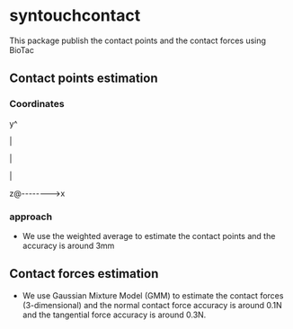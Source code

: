 # syntouchcontact
This package publish the contact points and the contact forces using BioTac


## Contact points estimation
### Coordinates
y^

 |

 |

 |
 
z@-------->x

### approach
* We use the weighted average to estimate the contact points and the accuracy is around 3mm

## Contact forces estimation
* We use Gaussian Mixture Model (GMM) to estimate the contact forces (3-dimensional) and the normal contact force accuracy is 
around 0.1N and the tangential force accuracy is around 0.3N.